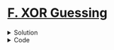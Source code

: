 # [F. XOR Guessing](https://codeforces.com/problemset/problem/1207/E)

<details>
<summary>Solution</summary>

For first query, we will select integers which have $0$ in the first $7$ bits. The last $7$ bits will be used to make the numbers distinct from one another. So, whichever number is selected, the $XOR$ will produce a number which has same bit sequence in the first $7$ bits as $x$. <br>
For, second query, we will do similar thing but for the last $7$ bits.<br>
So, using two queries we will get the first $7$ bits and the last $7$ bits of $x$ seperately. Now just combine them and print the answer.

</details>

<details>
<summary>Code</summary>

```cpp
/*
    So, which of the favours
    of your Lord would you deny?
*/

// author: Brownbear2710

#include <bits/stdc++.h>

using namespace std;

int main()
{
    int x = 0;
    int input;

    cout << "? ";
    for(int i = 1; i <= 100; i++)
        cout << (i<<7) << " "; // First seven bits are 0s
    cout << endl;

    cin >> input;
    for(int i = 0; i < 7; i++)
    {
        int bit = (1<<i)&input;
        x = x|bit;
    }

    cout << "? ";
    for(int i = 1; i <= 100; i++)
        cout << i << " "; // last seven bits are 0s, because 100 < 2^7
    cout << endl;

    cin >> input;
    for(int i = 7; i < 14; i++)
    {
        int bit = (1<<i)&input;
        x = x|bit;
    }

    cout << "! " << x << endl;
    return 0;
}
```

</details>